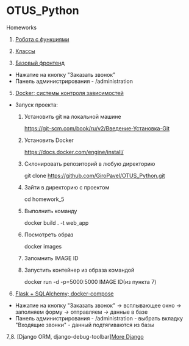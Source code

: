 # OTUS_Python
Homeworks

1. [Робота с функциями](https://github.com/GiroPavel/OTUS_Python/blob/master/homework_1/task.py "Робота с функциями")

2. [Классы](https://github.com/GiroPavel/OTUS_Python/tree/master/homework_2 "Классы")

4. [Базовый фронтенд](https://github.com/GiroPavel/OTUS_Python/tree/master/homework_4 "Базовый фронтенд")
- Нажатие на кнопку "Заказать звонок"
- Панель администрирования - /administration 

5. [Docker; системы контроля зависимостей](https://github.com/GiroPavel/OTUS_Python/tree/master/homework_5 "Docker; системы контроля зависимостей")
- Запуск проекта:
  1. Установить git на локальной машине
  
     https://git-scm.com/book/ru/v2/Введение-Установка-Git
     
  2. Установить Docker
  
     https://docs.docker.com/engine/install/
     
  3. Склонировать репозиторий в любую директорию
  
     git clone https://github.com/GiroPavel/OTUS_Python.git
     
  4. Зайти в директорию с проектом 
  
     cd homework_5
     
  5. Выполнить команду
  
     docker build . -t web_app
     
  6. Посмотреть образ
  
      docker images
      
  7. Запомнить IMAGE ID 
  
  8. Запустить контейнер из образа командой
  
     docker run -d -p=5000:5000 IMAGE ID(из пункта 7)

6. [Flask + SQLAlchemy; docker-compose](https://github.com/GiroPavel/OTUS_Python/tree/master/homework_6 "Flask + SQLAlchemy; docker-compose")
- Нажатие на кнопку "Заказать звонок" -> всплывающее окно -> заполняем форму -> отправляем -> данные в базe
- Панель администрирования - /administration - выбрать вкладку "Входящие звонки" - данный подтягиваются из базы

7_8. [Django ORM, django-debug-toolbar][More Django]("https://github.com/GiroPavel/OTUS_Python/tree/master/homework_7_8_django/clean_up")

